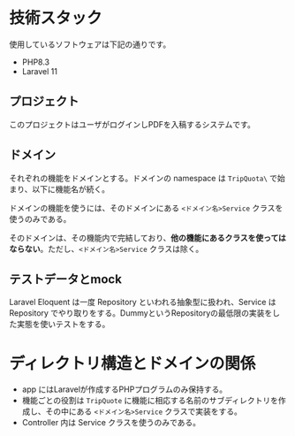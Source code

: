 # 技術スタック

使用しているソフトウェアは下記の通りです。

- PHP8.3
- Laravel 11

## プロジェクト

このプロジェクトはユーザがログインしPDFを入稿するシステムです。

## ドメイン

それぞれの機能をドメインとする。ドメインの namespace は `TripQuota\` で始まり、以下に機能名が続く。

ドメインの機能を使うには、そのドメインにある `<ドメイン名>Service` クラスを使うのみである。

そのドメインは、その機能内で完結しており、**他の機能にあるクラスを使ってはならない**。ただし、`<ドメイン名>Service` クラスは除く。

## テストデータとmock

Laravel Eloquent は一度 Repository といわれる抽象型に扱われ、Service は Repository でやり取りをする。DummyというRepositoryの最低限の実装をした実態を使いテストをする。

# ディレクトリ構造とドメインの関係

- app にはLaravelが作成するPHPプログラムのみ保持する。
- 機能ごとの役割は `TripQuote` に機能に相応する名前のサブディレクトリを作成し、その中にある `<ドメイン名>Service` クラスで実装をする。
- Controller 内は Service クラスを使うのみである。